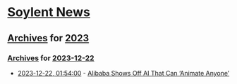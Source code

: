 # [Soylent News](../../../README.md)

## [Archives](../../index.md) for [2023](../index.md)

### [Archives](../../index.md) for [2023-12-22](index.md)

* [2023-12-22, 01:54:00](https://soylentnews.org/article.pl?sid=23/12/21/0238254&from=rss) - [Alibaba Shows Off AI That Can ‘Animate Anyone’](https://soylentnews.org/article.pl?sid=23/12/21/0238254&from=rss)
